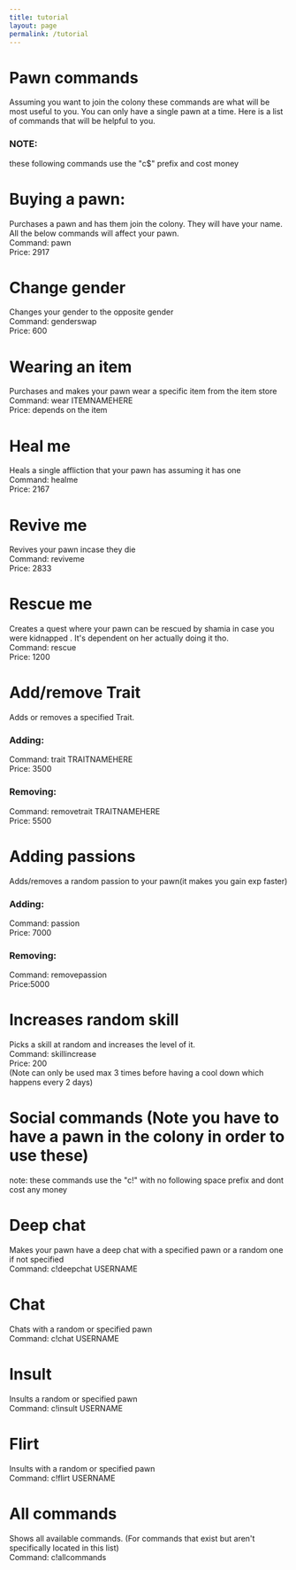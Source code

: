 ```yaml
---
title: tutorial
layout: page
permalink: /tutorial
---
```

# Pawn commands
Assuming you want to join the colony these commands are what will be most useful to you. You can only have a single pawn at a time. Here is a list of commands that will be helpful to you.

### NOTE:  
these following commands use the "c$" prefix and cost money

# Buying a pawn:
Purchases a pawn and has them join the colony. They will have your name. All the below commands will affect your pawn.  
Command: pawn  
Price: 2917  

# Change gender
Changes your gender to the opposite gender  
Command: genderswap  
Price: 600  

# Wearing an item
Purchases and makes your pawn wear a specific item from the item store   
Command: wear ITEMNAMEHERE  
Price: depends on the item  

# Heal me
Heals a single affliction that your pawn has assuming it has one  
Command: healme  
Price: 2167  

# Revive me  
Revives your pawn incase they die  
Command: reviveme  
Price: 2833  

# Rescue me  
Creates a quest where your pawn can be rescued by shamia in case you were kidnapped . It's dependent on her actually doing it tho.  
Command: rescue  
Price: 1200  

# Add/remove Trait  
Adds or removes a specified Trait.  
### Adding:  
Command: trait TRAITNAMEHERE  
Price: 3500  
### Removing:  
Command: removetrait TRAITNAMEHERE  
Price: 5500  

# Adding passions
Adds/removes a random passion to your pawn(it makes you gain exp faster)
### Adding:  
Command: passion  
Price: 7000  
### Removing:  
Command: removepassion  
Price:5000  

# Increases random skill  
Picks a skill at random and increases the level of it.  
Command: skillincrease  
Price: 200  
(Note can only be used max 3 times before having a cool down which happens every 2 days)



# Social commands (Note you have to have a pawn in the colony in order to use these)

note: these commands use the "c!" with no following space prefix and dont cost any money

# Deep chat  
Makes your pawn have a deep chat with a specified pawn or a random one if not specified   
Command: c!deepchat USERNAME   

# Chat
Chats with a random or specified pawn  
Command: c!chat USERNAME   

# Insult
Insults a random or specified pawn  
Command: c!insult USERNAME  

# Flirt
Insults with a random or specified pawn  
Command: c!flirt USERNAME   

# All commands
Shows all available commands. (For commands that exist but aren't specifically located in this list)  
Command: c!allcommands  


